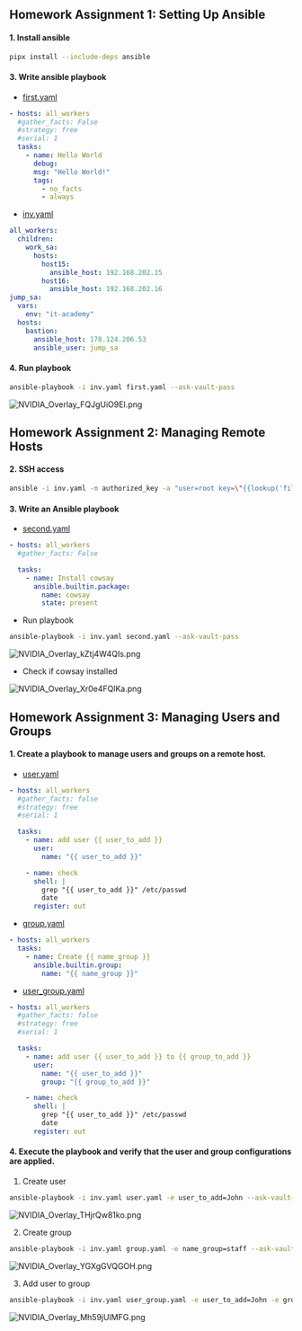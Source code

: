 ## Homework Assignment 1: Setting Up Ansible
#### 1. Install ansible
```bash
pipx install --include-deps ansible
```
#### 3. Write ansible playbook
* [first.yaml](first.yaml) 
```YAML
- hosts: all_workers
  #gather_facts: False
  #strategy: free
  #serial: 1
  tasks:
    - name: Hello World
      debug:
      msg: "Hello World!"
      tags:
        - no_facts
        - always

```
* [inv.yaml](inv.yaml)
```YAML
all_workers:
  children:
    work_sa:
      hosts:
        host15:
          ansible_host: 192.168.202.15
        host16:
          ansible_host: 192.168.202.16
jump_sa:
  vars:
    env: "it-academy"
  hosts:
    bastion:
      ansible_host: 178.124.206.53
      ansible_user: jump_sa

```
#### 4. Run playbook
```Bash
ansible-playbook -i inv.yaml first.yaml --ask-vault-pass
```

![NVIDIA_Overlay_FQJgUiO9EI.png](src/img/NVIDIA_Overlay_FQJgUiO9EI.png)

## Homework Assignment 2: Managing Remote Hosts
#### 2. SSH access
```bash
ansible -i inv.yaml -m authorized_key -a "user=root key=\"{{lookup('file', '~/.ssh/id_ed25519.pub') }}\"" -u root all_workers --ask-pass
```
#### 3. Write an Ansible playbook
* [second.yaml](second.yaml)
```yaml
- hosts: all_workers
  #gather_facts: False

  tasks:
    - name: Install cowsay
      ansible.builtin.package:
        name: cowsay
        state: present
```
* Run playbook
```Bash
ansible-playbook -i inv.yaml second.yaml --ask-vault-pass
```

![NVIDIA_Overlay_kZtj4W4QIs.png](src/img/NVIDIA_Overlay_kZtj4W4QIs.png)

* Check if cowsay installed

![NVIDIA_Overlay_Xr0e4FQlKa.png](src/img/NVIDIA_Overlay_Xr0e4FQlKa.png)

## Homework Assignment 3: Managing Users and Groups
#### 1. Create a playbook to manage users and groups on a remote host.
* [user.yaml](user.yaml)
```yaml
- hosts: all_workers
  #gather_facts: false
  #strategy: free
  #serial: 1

  tasks:
    - name: add user {{ user_to_add }}
      user:
        name: "{{ user_to_add }}"

    - name: check
      shell: |
        grep "{{ user_to_add }}" /etc/passwd
        date
      register: out
```

* [group.yaml](group.yaml)
```yaml
- hosts: all_workers
  tasks:
    - name: Create {{ name_group }}
      ansible.builtin.group:
        name: "{{ name_group }}"
```

* [user_group.yaml](user_group.yaml)
```yaml
- hosts: all_workers
  #gather_facts: false
  #strategy: free
  #serial: 1

  tasks:
    - name: add user {{ user_to_add }} to {{ group_to_add }}
      user:
        name: "{{ user_to_add }}"
        group: "{{ group_to_add }}"

    - name: check
      shell: |
        grep "{{ user_to_add }}" /etc/passwd
        date
      register: out
```

#### 4. Execute the playbook and verify that the user and group configurations are applied.
1. Create user
```Bash
ansible-playbook -i inv.yaml user.yaml -e user_to_add=John --ask-vault-pass
```

![NVIDIA_Overlay_THjrQw81ko.png](src/img/NVIDIA_Overlay_THjrQw81ko.png)

2. Create group
```Bash
ansible-playbook -i inv.yaml group.yaml -e name_group=staff --ask-vault-pass
```

![NVIDIA_Overlay_YGXgGVQGOH.png](src/img/NVIDIA_Overlay_YGXgGVQGOH.png)

3. Add user to group
```Bash
ansible-playbook -i inv.yaml user_group.yaml -e user_to_add=John -e group_to_add=staff --ask-vault-pass
```

![NVIDIA_Overlay_Mh59jUlMFG.png](src/img/NVIDIA_Overlay_Mh59jUlMFG.png)

